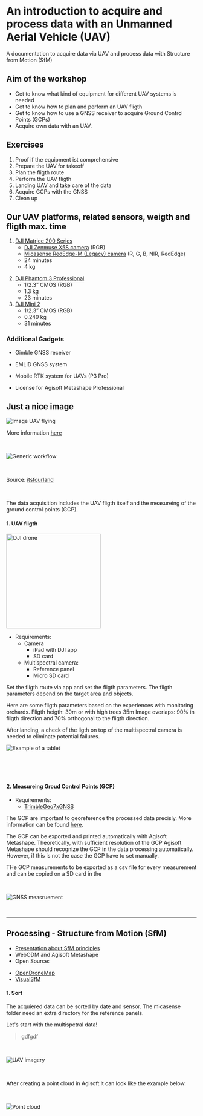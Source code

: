 # An introduction to acquire and process data with an Unmanned Aerial Vehicle (UAV)
A documentation to acquire data via UAV and process data with Structure from Motion (SfM) 

## Aim of the workshop
* Get to know what kind of equipment for different UAV systems is needed
* Get to know how to plan and perform an UAV fligth
* Get to know how to use a GNSS receiver to acquire Ground Control Points (GCPs)
* Acquire own data with an UAV.


## Exercises
1. Proof if the equipment ist comprehensive
2. Prepare the UAV for takeoff
3. Plan the fligth route 
4. Perform the UAV fligth
5. Landing UAV and take care of the data
6. Acquire GCPs with the GNSS
7. Clean up

## Our UAV platforms, related sensors, weigth and fligth max. time
1. [DJI Matrice 200 Series](https://www.dji.com/matrice-200-series)
     * [DJI Zenmuse X5S camera](https://www.dji.com/zenmuse-x5s) (RGB)
     * [Micasense RedEdge-M (Legacy) camera](https://support.micasense.com/hc/en-us/articles/360001485134-Getting-Started-With-RedEdge-M-Legacy-) (R, G, B, NIR, RedEdge)
     * 24 minutes
     * 4 kg
     
<!-- ![RedEdge-M spectral bands](images/RedEdge-M_bands_User_Manual.png "MicaSense RedEdge-M spectral resolution") -->
<!-- <img src="images/RedEdge-M_bands_User_Manual_spectral_bands.png"
     alt="DMicaSense RedEdge-M spectral resolution" width=250/> -->
 
  
2. [DJI Phantom 3 Professional](https://www.dji.com/phantom-3-pro?site=brandsite&from=insite_search)
    * 1/2.3” CMOS (RGB)
    * 1.3 kg
    * 23 minutes
3. [DJI Mini 2](https://store.dji.com/product/mini-2?gclid=CjwKCAiAl9efBhAkEiwA4ToriiKMlmGKfPlxCbG1N3XQUkcqFHg9xXjMrqLKxbfWwHxQ7Q1gixHzJBoCFAYQAvD_BwE&vid=99411&set_region=US&from=store-nav)
    * 1/2.3” CMOS (RGB)
    * 0.249 kg
    * 31 minutes







### Additional Gadgets
- Gimble GNSS receiver
- EMLID GNSS system
- Mobile RTK system for UAVs (P3 Pro)




- License for Agisoft Metashape Professional

## Just a nice image

![Image UAV flying](images/Image_UAV_rgeo_crop.jpg "UAV monitoring orchards")


More information [here](https://rgeo.de/en/p/streuobst/)



<br>

     
![Generic workflow](images/its4land_Ggneric-workflow-for-UAV-based-data-acquisition.png "Generic workflow")


<br>

Source: [itsfourland](https://its4land.com/fly-and-create)

<br>

The data acquisition includes the UAV fligth itself and the measureing of the ground control points (GCP).
<br>

#### 1. UAV fligth

<img src="images/dji-drone.webp"
     alt="DJI drone" width=250/>

- Requirements:
     - Camera   
          - iPad with DJI app
          - SD card
     - Multispectral camera:
          - Reference panel
          - Micro SD card
     
Set the fligth route via app and set the fligth parameters. The fligth parameters depend on the target area and objects.

Here are some fligth parameters based on the experiences with monitoring orchards.
Fligth heigth: 30m or with high trees 35m
Image overlaps: 90% in fligth direction and 70% orthogonal to the fligth direction.

After landing, a check of the ligth on top of the multispectral camera is needed to eliminate potential failures.



     
![Example of a tablet](images/ipad.webpg "Tablet")

<br>   
<br>
<br>

#### 2. Measureing Groud Control Points (GCP)
- Requirements:
     - [TrimbleGeo7xGNSS](https://geospatial.trimble.com/products-and-solutions/geo-7x-gnss)

The GCP are important to georeference the processed data precisly. 
More information can be found [here](https://www.dronedeploy.com/blog/what-are-ground-control-points-gcps/).

The GCP can be exported and printed automatically with Agisoft Metashape.
Theoretically, with sufficient resolution of the GCP Agisoft Metashape should recognize the GCP in the data processing automatically. However, if this is not the case the GCP have to set manually.

THe GCP measurements to be exported as a csv file for every measurement and can be copied on a SD card in the 



<br>

![GNSS measruement](images/gcp.png "GNSS measurement")

     
<br>

--- 

## Processing - Structure from Motion (SfM)

* [Presentation about SfM principles](https://www.youtube.com/watch?v=iJTqlb7gsWY)
* WebODM and Agisoft Metashape
* Open Source: 
 - [OpenDroneMap](https://www.opendronemap.org/webodm/)
 - [VisualSfM](http://ccwu.me/vsfm/index.html)

#### 1. Sort

The acquiered data can be sorted by date and sensor. The micasense folder need an extra directory for the reference panels.

Let's start with the multispctral data!

> gdfgdf
> 

<br>

![UAV imagery](images/example_uav_imagery.JPG "UAV imagery")

<br>

After creating a point cloud in Agisoft it can look like the example below.

<br>

![Point cloud](images/example_pointcloud.JPG "3D point cloud")







